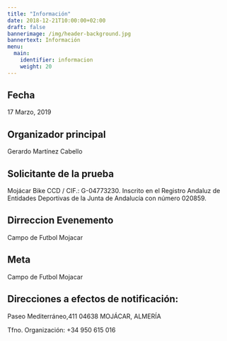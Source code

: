 ```yaml
---
title: "Información"
date: 2018-12-21T10:00:00+02:00
draft: false
bannerimage: /img/header-background.jpg
bannertext: Información
menu:
  main:
    identifier: informacion
    weight: 20
---
```

    
## Fecha
17 Marzo, 2019

## Organizador principal
Gerardo Martínez Cabello

## Solicitante de la prueba
Mojácar Bike CCD / CIF.: G-04773230. 
Inscrito en el Registro Andaluz de Entidades Deportivas de la Junta de Andalucía con número 020859.

## Dirreccion Evenemento
Campo de Futbol Mojacar

## Meta 
Campo de Futbol Mojacar

## Direcciones a efectos de notificación:
Paseo Mediterráneo,411
04638 MOJÁCAR, ALMERÍA

Tfno. Organización:
+34 950 615 016
